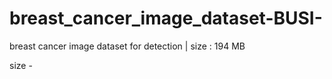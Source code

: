 # breast_cancer_image_dataset-BUSI-
breast cancer image dataset for detection | size : 194 MB

size - 